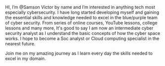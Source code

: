 HI, I’m @Samson Victor by name and I’m interested in anything tech most especially cybersecurity.
I have long started developing myself and gaining the essential skills and knowledge needed to excel in the blue/purple team of cyber security. From series of online courses, YouTube lessons,
college lessons and many more, It's good to say I am now an intermediate cyber security analyst as I understand the basic concepts of how the cyber space works.
I hope to become a Soc analyst or Cloud computing specialist in the nearest future.

 Join me on my amazing journey as I learn every day the skills needed to excel in my domain.
 
